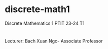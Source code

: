 # discrete-math1

Discrete Mathematics 1 PTIT 23-24 T1
#
Lecturer: Bach Xuan Ngo- Associate Professor
